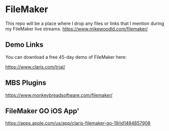 # FileMaker
This repo will be a place where I drop any files or links that I mention during my FileMaker live streams. 
https://www.mikewoodld.com/filemaker/

## Demo Links
You can download a free 45-day demo of FileMaker here:

https://www.claris.com/trial/

## MBS Plugins

https://www.monkeybreadsoftware.com/filemaker/

## FileMaker GO iOS App'

https://apps.apple.com/us/app/claris-filemaker-go-19/id1484857908
